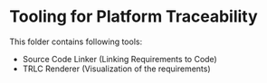# Tooling for Platform Traceability

This folder contains following tools:

- Source Code Linker (Linking Requirements to Code)
- TRLC Renderer (Visualization of the requirements)
